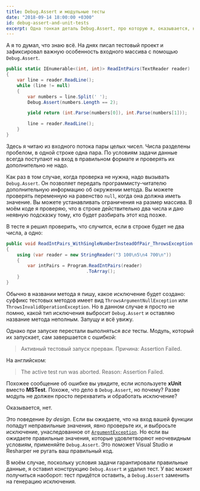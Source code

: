 ```yaml
---
title: Debug.Assert и модульные тесты
date: "2018-09-14 18:00:00 +0300"
id: debug-assert-and-unit-tests
excerpt: Одна тонкая деталь Debug.Assert, про которую я, оказывается, не знал.
---
```


А я то думал, что знаю всё. На днях писал тестовый проект и зафиксировал важную особенность входного массива с помощью `Debug.Assert`.

```c#
public static IEnumerable<(int, int)> ReadIntPairs(TextReader reader)
{
    var line = reader.ReadLine();
    while (line != null)
    {
        var numbers = line.Split(' ');
        Debug.Assert(numbers.Length == 2);

        yield return (int.Parse(numbers[0]), int.Parse(numbers[1]));

        line = reader.ReadLine();
    }
}
```

Здесь я читаю из входного потока пары целых чисел. Числа разделены пробелом, в одной строке одна пара. По условиям задачи данные всегда
поступают на вход в правильном формате и проверять их дополнительно не надо.

Как раз в том случае, когда проверка не нужна, надо вызывать `Debug.Assert`. Он позволяет передать программисту-читателю дополнительную информацию об окружении метода.
Вы можете проверять переменную на равенство `null`, когда она должна иметь значение. Вы можете устанавливать ограничения на размер массива.
В моём коде я проверяю, что в строке действительно два числа и даю неявную подсказку тому, кто будет разбирать этот код позже.

В тесте я решил проверить, что случится, если в строке будет не два числа, а одно:

```c#
public void ReadIntPairs_WithSingleNumberInsteadOfPair_ThrowsException()
{
    using (var reader = new StringReader("3 100\n5\n4 700\n"))
    {
        var intPairs = Program.ReadIntPairs(reader)
                              .ToArray();
    }
}
```

Обычно в названии метода я пишу, какое исключение будет создано: суффикс тестовых методов имеет вид `ThrowsArgumentNullException` или `ThrowsInvalidOperationException`.
Но в данном случае я просто не помню, какой тип исключения выбросит `Debug.Assert` и оставляю название метода неполным. Запущу и всё увижу.

Однако при запуске перестали выполняться *все* тесты. Модуль, который их запускает, сам завершается с ошибкой:

> Активный тестовый запуск прерван. Причина: Assertion Failed.

На английском:

> The active test run was aborted. Reason: Assertion Failed.

Похожее сообщение об ошибке вы увидите, если используете **xUnit** вместо **MSTest**. Похоже, что дело в `Debug.Assert`, но почему? Разве модуль не должен
просто перехватить и обработать исключение?

Оказывается, нет.

Это поведение *by design*. Если вы ожидаете, что на вход вашей функции попадут неправильные значения, явно проверьте их, и выбросьте исключение, унаследованное от
[`ArgumentException`](https://docs.microsoft.com/en-us/dotnet/api/system.argumentexception). Но если вы ожидаете правильные значения, которые удовлетворяют неочевидным
условиям, применяйте `Debug.Assert`. Это поможет Visual Studio и Resharper не ругать ваш правильный код.

В моём случае, поскольку условия задачи гарантировали правильные данные, я оставил конструкцию `Debug.Assert` и удалил тест. У вас может получиться наоборот: тест
придётся оставить, а `Debug.Assert` заменить на генерацию исключения.